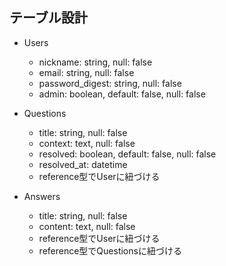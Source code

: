 ## テーブル設計

- Users
  - nickname: string, null: false
  - email: string, null: false
  - password_digest: string, null: false
  - admin: boolean, default: false, null: false

- Questions
  - title: string, null: false
  - context: text, null: false
  - resolved: boolean, default: false, null: false
  - resolved_at: datetime
  - reference型でUserに紐づける

- Answers
  - title: string, null: false
  - content: text, null: false
  - reference型でUserに紐づける
  - reference型でQuestionsに紐づける
